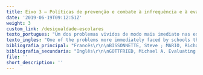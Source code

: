 ```yaml
---
title: Eixo 3 – Políticas de prevenção e combate à infrequência e à evasão escolar
date: '2019-06-19T09:12:51Z'
weight: 3
custom_link: /desigualdade-escolares
texto_portugues: "Um dos problemas vividos de modo mais imediato nas escolas que atendem públicos socialmente desfavorecidos é o do absenteísmo discente, que constitui, frequentemente, a primeira etapa do abandono dos estudos; realidade essa que é verificada tanto nos países desenvolvidos quanto naqueles ainda em desenvolvimento. O levantamento bibliográfico sobre escolarização e pobreza conduziu a trabalhos – nacionais e estrangeiros – que discutem políticas e programas de enfrentamento a esse grave problema, os quais foram reunidos neste Eixo 3.\r\n\nNo caso dos estudos publicados no Brasil, trata-se de cinco artigos que se concentram, todos, na investigação do impacto do Programa Bolsa Família (PBF) no combate à infrequência escolar. O PBF é uma política de distribuição de renda criada no ano de 2003, em âmbito federal, a qual tem, como uma das condicionalidades impostas às famílias assistidas, a obrigatoriedade de garantir a assiduidade escolar dos filhos. Os artigos aqui reunidos apontam que, mesmo apresentando resultados positivos no que tange à frequência escolar, tal política tem efeitos educacionais limitados, na medida em que deixa intocada a questão da qualidade do ensino oferecido nas escolas frequentadas por seu público-alvo. Embora essa última constatação seja relativamente consensual nos referidos trabalhos, apenas um deles aborda mais diretamente fatores associados à qualidade, tais como formação de professores e infraestrutura dos estabelecimentos de ensino – evidenciando, justamente, que as crianças cujas famílias são beneficiadas pelo PBF tendem a frequentar as escolas com piores indicadores no que tange a esses fatores.\r\n\nJá no que concerne à literatura estrangeira, foram identificados quatro textos que recenseiam uma gama muito ampla de políticas e programas de prevenção e combate ao fenômeno do abandono escolar, desenvolvidos na Europa e na América do Norte, os quais aliam tanto auxílios diversos direcionados às famílias e, portanto, exteriores ao universo escolar (na esfera financeira, da saúde, da segurança e outros), quanto dispositivos propriamente escolares e pedagógicos de natureza bastante diversificada, tais como programas de tutoria, atividades educativas suplementares, reforço escolar, atividades paraescolares, parcerias com a família e com a comunidade etc. Um dos textos desse último conjunto focaliza as intervenções pedagógicas em sala de aula, examinando sua maior ou menor eficácia no que concerne à prevenção do abandono escolar por parte dos chamados “alunos de risco”.\r\n\nEssa visão panorâmica dos textos reunidos neste Eixo 3 exige que se façam algumas observações relativas ao número reduzido de trabalhos. Pode haver, nos diferentes países, programas e projetos que não foram alvo de estudos científicos, bem como pode haver estudos que não tenham sido captados por meio dos procedimentos adotados neste levantamento. Além disso, o levantamento identificou programas e projetos que têm a infrequência e o abandono como uma das dimensões que buscam enfrentar, mas que são marcados, sobretudo, pela ênfase em outros aspectos (como as relações família-vizinhança-comunidade ou a mobilização de recursos humanos, por exemplo) e, por isso, estão incluídos em outros eixos deste site. No que concerne aos textos em língua portuguesa, esses mesmos fatores podem ser importantes para explicar não somente o pequeno número de trabalhos, mas também sua concentração na análise dos impactos do Programa Bolsa Família quando se sabe da existência, no país, de outros projetos de combate à infrequência e à evasão escolar, ainda que, provavelmente, em menor número e menos investigados do que nos países desenvolvidos."
texto_ingles: "One of the problems more immediately faced by schools that attend low-income students is absenteeism, which is a first step towards dropout; this reality is seen in developed and under-development. The bibliographic research on schooling and poverty led to works- national and international- that discuss policies and programs to confront this difficult problem. These works were assembled in Axis 3.\r\n\nIn the case of the studies published in Brazil, all five articles focus on the impact of Programa Bolsa Família (PBF) in tackling school absenteeism. The PBF is a policy of income distribution created in 2003 by the federal government which has as one of the obligatory requirements children’s school attendance. The articles assembled here point that, even though it has positive effects on attendance, such policy has limited educational effects, as it does not deal with the issue of education quality offered in the schools which attend such public. Even though this last finding is relatively consensual in the works, only one of them approaches more directly the factors associate to quality, such as teacher training and school infrastructure- showing that children whose families receive the PBF tend to attend schools with the worse indicators regarding these factors.\r\n\nOn the foreign literature, we found 4 texts that approach a wide array of policies and programs to prevent and combat school dropout, developed in Europe and North America, which provide different types of supports to families and, therefore, out-of-school context (financial aid, health, security, etc.), as well as diverse pedagogical and school strategies, such as tutoring programs, extra educational/curricular activities,  partnerships with families and communities, etc. One of the texts of this last set focus on pedagogical interventions in classrooms, examining their efficiency level regarding the prevention of dropout among “at risk” students.\r\n\nThe panoramic view of the texts assembled in this Axis 3 demands some observations on the reduced number of works. There can be, in different countries, programs and projects that were not subjected to academic studies, as there can also be works that were not captured by the procedures adopted in this research. Besides this, our research identified programs and projects that have absenteeism and dropout as one of the dimensions to combat, but which are mainly marked by the emphasis on other aspects (such as the relation family-neighborhood-community or human resources, for example) and thus, were included in another axis. Regarding the texts in Portuguese, these same factors can be important to explain not only the small number of works, but also their concentration in the impact analysis of PBF, as we know there are in the countries other projects to combat absenteeism and dropout even if, probably, in a smaller number and less researched than in developed countries."
bibliografia_principal: "Francês\r\n\nBISSONNETTE, Steve ; MARIO, Richard ; CLERMONT, Gauthier. Interventions pédagogiques efficaces et réussite scolaire des élèves provenant de milieux défavorisés. Revue française de pédagogie, v. 150, n. 1, p. 87-141, 2005.  \r\n\nhttp://ife.ens-lyon.fr/publications/edition-electronique/revue-francaise-de-pedagogie/INRP_RF150_7.pdf\r\n\n\r\n\n\r\n\nFIELD OF RESEARCH/TERRAIN DE RECHERCHE/LOCAL DA PESQUISA: \r\n\n\r\n\n\r\n\nBLAYA, Catherine et al. Accrochage scolaire et alliances éducatives : vers une intégration des approches scolaires et communautaires.  Éducation et francophonie, v. 39, n. 2, p. 227-249, 2011.\r\n\nhttps://www.erudit.org/fr/revues/ef/2011-v39-n2-ef05/1007736ar/\r\n\n\r\n\nAbstract/résumé/resumo: À partir d’une revue des facteurs de risque du décrochage scolaire et en vue d’illustrer le caractère multidimensionnel de la problématique, le présent texte montre l’importance des facteurs scolaires et en particulier la prégnance des effets de l’étiquetage et du climat scolaire sur le phénomène du décrochage. Si l’école peut générer de l’exclusion, elle peut aussi, dans certains cas, cultiver des facteurs de protection, par exemple par des relations de soutien, d’empathie et d’accompagnement individualisé, qui peuvent faciliter l’accrochage scolaire de jeunes à risque. Dans ce contexte, nous illustrons l’approche scolaire du traitement du décrochage en décrivant des structures qui permettent aux élèves en difficulté de sortir, pour des périodes plus ou moins courtes, d’un environnement scolaire avec lequel ils entretiennent des interactions problématiques pour les amener à se reconstruire dans des lieux qui offrent des possibilités de réinvestissement affectif et cognitif. À côté de cette approche scolaire, se développe depuis une quinzaine d’années une autre approche qualifiée de communautaire, car elle mobilise un ensemble très large d’acteurs de toutes les sphères de la société qui peuvent contribuer à l’accrochage scolaire et à l’insertion socioprofessionnelle des jeunes. Cette approche est illustrée à travers l’exemple de la recherche collaborative menée en Communauté française de Belgique et qui vise la mise en place d’un dispositif de concertation intersectorielle de lutte contre le décrochage scolaire. Enfin, dans la dernière partie de ce texte nous avançons quelques propositions pour une approche qualité dans la mise en place, l’analyse et la régulation de nouvelles alliances éducatives incorporant les approches scolaire et communautaire.\r\n\n\r\n\nBaseado numa revisão dos fatores de risco de abandono escolar e a fim de ilustrar o caráter multidimensional do problema, o presente texto mostra a importância dos fatores escolares e, em particular, a força dos efeitos de estigma e do clima escolar no fenômeno do abandono escolar. Se a escola pode gerar exclusão, ela também pode, em certos casos, cultivar fatores de proteção, por exemplo, por meio de relações de apoio, empatia e acompanhamento individualizado que podem facilitar a permanência escolar de jovens em risco. Nesse contexto, ilustramos a abordagem escolar do tratamento do abandono, descrevendo as estruturas que permitem aos alunos em dificuldades de sair, por períodos mais ou menos curtos, de um ambiente escolar no qual eles têm interações problemáticas para levá-los a se reconstruir em locais que oferecerão possibilidade de reinvestimento afetivo e cognitivo. Juntamente a essa abordagem escolar, desenvolve-se, há cerca de 15 anos, uma abordagem com a comunidade, visto que ela mobiliza uma série bem ampla de atores de todas as esferas da sociedade que podem contribuir com a permanência escolar e a inserção socioprofissional dos jovens. Essa abordagem é ilustrada com o exemplo de uma pesquisa colaborativa realizada na comunidade francesa da Bélgica, visando estabelecer um dispositivo conjunto intersetorial de luta contra o abandono escolar. Por fim, na última parte desse texto, fazemos algumas propostas para uma abordagem de qualidade na implementação, análise e regulação de novas alianças educativas incorporando as abordagens escolares e comunitárias.\r\n\n\r\n\nFIELD OF RESEARCH/TERRAIN DE RECHERCHE/LOCAL DA PESQUISA: BÉLGICA\r\n\n\r\n\n\r\n\nBRUNO, F.; SAUJAT, F.; FÉLIX, C. Les programmes de prévention et de lutte contre le décrochage scolaire et leurs conséquences sur le travail enseignant: revue de littérature. Revue française de pédagogie, v. 193, n. 4, p. 89-104, 2015.\r\n\nhttps://www.cairn.info/revue-francaise-de-pedagogie-2015-4-p-89.htm\r\n\n\r\n\nAbstract/résumé/resumo: La lutte contre le décrochage scolaire constitue un défi majeur des systèmes éducatifs des pays développés. Cet article présente un tour d’horizon de la littérature scientifique internationale concernant les programmes de prévention et de lutte contre le décrochage scolaire au sein des politiques éducatives des quinze dernières années, afin d’en extraire des caractéristiques. Puis l’impact de la mise en œuvre de ces politiques publiques sur le travail des enseignants est discuté à la lumière des études récentes. Il apparaît que les nouvelles formes de travail des enseignants découlant de la mise en œuvre des programmes de prévention et de lutte contre le décrochage scolaire suggèrent des pistes de recherches dans une perspective « orientée activité ». Mots-clés: scolarisation, politique en matière d’éducation, abandon scolaire, méthode d’évaluation, absentéisme.\r\n\n\r\n\nA luta contra o abandono escolar constitui o maior desafio dos sistemas educativos dos países desenvolvidos. Esse artigo apresenta uma visão geral da literatura científica internacional sobre os programas de prevenção e luta contra o abandono escolar no sio das políticas educativas dos últimos quinze anos, a fim de perceber suas características. Em seguida, o impacto da implementação das políticas públicas no trabalho dos professores é discutido face aos estudos recentes. Aparentemente, as novas formas de trabalho docente decorrentes da implementação de programas de prevenção e luta contra o abandono escolar sugerem pistas de pesquisa dentro de uma perspectiva de “atividade orientada”. Palavras chave: escolarização, políticas educacionais, abandono escolar, método de avaliação, absenteísmo.\r\n\n\r\n\nFIELD OF RESEARCH /TERRAIN DE RECHERCHE/LOCAL DA PESQUISA:\r\n\n\r\n\n\r\n\nPARSONS, Carl. Enseigner, gérer, survivre dans les zones socialement défavorisées en Angleterre. Recherche & Formation, v. 44, n. 1, p. 11-27, 2003.\r\n\nhttps://www.persee.fr/doc/refor_0988-1824_2003_num_44_1_1866\r\n\n\r\n\nAbstract/résumé/resumo: Depuis 1997, le Royaume-Uni a pris un certain nombre de mesures visant à satisfaire les besoins éducatifs dans les zones défavorisées. Cette approche peut être perçue comme un facteur d’intégration sociale dans le cadre d’un discours politique de la ‘ troisième voie’ qui fixe des objectifs et qui délègue. Les interventions et les projets doivent être envisagés dans un contexte macro-sociétal de pauvreté, d’exclusion scolaire et d’inégalité dans tous les domaines ; ainsi, peut-être les projets éducatifs ne suffisent-ils pas. Les projets de grande envergure limités dans le temps et financés par le gouvernement central sont très en vogue et entraînent des résultats positifs. Les écoles de quartier se développent et fournissent une gamme complète de services aux enfants et aux jeunes, et différentes stratégies sont proposées aux écoles afin qu’elles puissent gérer les comportements difficiles et l’échec scolaire. Le pouvoir du rôle de l’école pour résoudre les problèmes liés à la pauvreté est encore en question et on attend des résultats de recherche pour savoir dans quelle mesure les écoles peuvent compenser les handicaps sociaux et économiques des enfants.\r\n\n\r\n\nDesde 1997, o Reino Unido tomou uma série de medidas visando satisfazer às necessidades educativas em áreas desfavorecidas. Essa abordagem pode ser percebida como um fator de integração social em um quadro de discurso político da “terceira via”, que fixa seus objetivos e os delega. As intervenções e projetos devem ser vistos em um contexto macrossocial de pobreza, exclusão escolar e desigualdade em todas as áreas; dessa forma, talvez os projetos educativos não sejam suficientes. Os projetos de grande envergadura, limitados no tempo e financiados pelo governo central, são muito populares e mostram resultados positivos. As escolas de bairro se desenvolvem e oferecem uma gama completa de serviços às crianças e aos jovens. Diferentes estratégias são propostas às escolas para que possam lidar com comportamentos difíceis e com o fracasso escolar. O poder do papel da escola para resolver problemas ligados à pobreza ainda é questionado e esperamos resultados de pesquisas para saber até que ponto as escolas podem compensar as desvantagens sociais e econômicas das crianças.\r\n\n\r\n\nFIELD OF RESEARCH/TERRAIN DE RECHERCHE/LOCAL DA PESQUISA: INGLATERRA\r\n\n\r\n\n\r\n\nPortuguês\r\n\nABREU, Domingos; AQUINO, Jakson Alves de. Contexto familiar e cumprimento da condicionalidade de frequência escolar no Programa Bolsa Família no Ceará. Educ. Rev., Curitiba, n. spe. 2, p. 55-69, set., 2017.\r\n\nhttp://www.scielo.br/pdf/er/nspe.2/0104-4060-er-02-00055.pdf\r\n\n\r\n\nAbstract/résumé/resumo: O objetivo desta pesquisa é identificar quais características das famílias dos beneficiários do Programa Bolsa Família (PBF) exercem influência significativa sobre a probabilidade de a condicionalidade de frequência escolar ser cumprida ou não. Um banco de dados apropriado para análise quantitativa foi preparado a partir dos dados de 341 entrevistas semiestruturadas realizadas no estado do Ceará em 2016. Nossos resultados indicam que o cumprimento ou não da condicionalidade depende, principalmente, do engajamento das mães dos beneficiários nas atividades escolares dos filhos; o que, por sua vez, depende da escolaridade das mães e de seu interesse pelos estudos dos filhos. Palavras-chave: Programa Bolsa Família, engajamento materno, condicionalidade, frequência escolar.\r\n\n\r\n\nFIELD OF RESEARCH/TERRAIN DE RECHERCHE/LOCAL DA PESQUISA: CEARÁ\r\n\nDE LIMA MONTEIRO, Maria Therezinha. O impacto social do Programa Bolsa Escola no Distrito Federal. Revista Estudos em Avaliação Educacional. Fundação Carlos Chagas, n. 22, p. 37-91, 2000.\r\n\nhttp://publicacoes.fcc.org.br/ojs/index.php/eae/article/view/2216\r\n\n\r\n\nAbstract/résumé/resumo: O artigo retrata a pesquisa que se baseou em 120 famílias com dependentes de 7 a 14 anos, nível econômico baixo, participantes do Programa Bolsa Escola no Distrito Federal, que foram aleatoriamente selecionadas nas regiões mais carentes, e em 90 famílias desligadas do mesmo programa. O estudo demonstrou que a associação de renda mínima e frequência escolar da criança está apresentando problemas que necessitam de melhor análise, na opinião da pesquisadora. Palavras-chave: Programa Bolsa Escola, Distrito Federal, pobreza, desigualdades sociais, relações escola-família, políticas sociais, educação, escolas públicas, renda familiar, rendimento escolar.\r\n\n\r\n\nFIELD OF RESEARCH/TERRAIN DE RECHERCHE/LOCAL DA PESQUISA: DISTRITO FEDERAL\r\n\n\r\n\n\r\n\nPIRES, André. Afinal, para que servem as condicionalidades em educação do Programa Bolsa Família?. Ensaio: Aval. Pol. Públ. Educ., Rio de Janeiro, v. 21, n. 80, p. 513-531,  set., 2013.\r\n\nhttp://www.scielo.br/pdf/ensaio/v21n80/a07v21n80 \r\n\n\r\n\nAbstract/résumé/resumo: Este artigo objetiva a reflexão sobre estratégias de enfrentamento da pobreza a partir da exigência de frequência escolar mínima presente no desenho do programa de transferência de renda condicionada do governo federal Bolsa Família. Num primeiro momento, são apresentadas algumas considerações, fundamentadas em trabalhos científicos, que problematizam a efetividade das condicionalidades em educação presentes no Programa Bolsa Família (PBF). Na sequência, apresento resultados de pesquisa desenvolvida entre 2008 e 2010 que entrevistou 22 pessoas participantes do PBF e cujo objetivo foi compreender a visão dos próprios beneficiários em relação a esta política de transferência de renda. Os resultados dessa investigação levaram-me a considerar que as condicionalidades do PBF podem ser vistas como instauradoras de uma relação de troca e reciprocidade entre os beneficiários dessa política e o Estado. Pensado nesses termos, proponho neste artigo que as discussões sobre as condicionalidades em educação do PBF devem ser pensadas numa perspectiva ampliada, não se restringindo somente aos seus efeitos práticos em termos de frequência escolar ou ganhos de escolaridade, mas também aos seus efeitos simbólicos, notadamente, o fortalecimento dos sentimentos de pertencimento e reconhecimento sociais por parte das entrevistadas gerados pelo cumprimento das condicionalidades em educação. Keywords: educação, políticas públicas, programas de transferência de renda condicionada, Campinas (SP).\r\n\n\r\n\nFIELD OF RESEARCH/TERRAIN DE RECHERCHE/LOCAL DA PESQUISA: CAMPINAS (SP)\r\n\n\r\n\n\r\n\nPIRES, A. Efeitos da Condicionalidade em Educação do Programa Bolsa Família em Campinas (SP). Estudos em Avaliação Educacional, São Paulo, v. 24, n. 55, p. 170-196, abr./ago., 2013b.\r\n\nhttp://www.fcc.org.br/pesquisa/publicacoes/eae/arquivos/1817/1817.pdf\r\n\n\r\n\nAbstract/résumé/resumo: O Programa Bolsa Família objetiva a transferência de renda condicionada do governo federal que vincula o recebimento do benefício à frequência escolar mínima de crianças e jovens (6-17 anos). O artigo analisa os efeitos dessa condicionalidade nos indicadores escolares em população de beneficiários residentes em Campinas (SP), tomando por base informações do Censo 2010 e comparando indicadores educacionais do grupo de beneficiários do programa e de um grupo de controle. Os resultados mostram que a condicionalidade relacionada à educação é positiva no incremento da frequência escolar dos beneficiários e em termos da adequação idade/curso. Verifica-se, ao término do período de frequência escolar exigido pelo programa, queda abrupta nos números relativos à frequência e adequação idade/curso entre os beneficiários. Ao final, são apresentados desafios suscitados pelos dados relativos a um dos objetivos do programa: combater a transmissão intergeracional da pobreza com a frequência escolar. Palavras-chave: políticas públicas, Programa Bolsa Família, frequência escolar.\r\n\n\r\n\nFIELD OF RESEARCH/TERRAIN DE RECHERCHE/LOCAL DA PESQUISA: CAMPINAS (SP)\r\n\n\r\n\n\r\n\nSILVEIRA, Adriana Dragone, SCHNEIDER, Gabriela. Política educacional, pobreza e educação: retrato do atendimento aos estudantes beneficiários do Programa Bolsa Família no Paraná. Educ. Rev., Curitiba ,  n. spe. 2, p. 113-130, set., 2017.\r\n\nhttp://www.scielo.br/scielo.php?pid=S0104-40602017000600113&script=sci_abstract\r\n\n\r\n\nAbstract/résumé/resumo: Este artigo apresenta uma leitura inicial sobre como estão distribuídos os estudantes beneficiários do Programa Bolsa Família no estado do Paraná a partir dos dados do Banco do Sistema Presença de 2014, cotejados com o Censo Escolar do mesmo ano. Para a construção de um mapeamento sobre as condições de oferta escolar, consideraram-se as condições que têm sido asseguradas aos estudantes, tomando-se, em especial, informações quanto às condições de trabalho docente (contrato de trabalho e formação docente) e às condições de infraestrutura da escola (biblioteca, internet, banda larga, laboratório de informática e quadra de esporte). O objetivo é problematizar as condições de equidade na produção da política educacional, partindo-se do pressuposto de que o enfrentamento das desigualdades educacionais no Brasil implica reconhecimento de que a população pobre está na escola pública e de que o trabalho escolar tem implicações objetivas para a construção de uma experiência inclusiva e de qualidade para o percurso escolar dessa população. Palavras-chave: Programa Bolsa Família, direito à educação, condições de qualidade, política educacional.\r\n\n\r\n\nFIELD OF RESEARCH/TERRAIN DE RECHERCHE/LOCAL DA PESQUISA: PARANÁ"
bibliografia_secundaria: "Inglês\r\n\nGOTTFRIED, Michael A. Evaluating the Relationship Between Student Attendance and Achievement in Urban Elementary and Middle Schools: An Instrumental Variables Approach. American Educational Research Journal, v. 47, n. 2, p. 434-465, June, 2010.\r\n\nhttps://journals.sagepub.com/doi/abs/10.3102/0002831209350494?journalCode=aera\r\n\n\r\n\nResearchers, policymakers, practitioners, and parents have assumed a positive relationship between school attendance and academic success. And yet, among the vast body of empirical research examining how input factors relate to academic outcomes, few investigations have honed in on the precision of the relationship between individual attendance and student achievement. The purpose of this article is to provide insight into this relationship. Specifically, this study has evaluated the hypothesis that the number of days a student was present in school positively affected learning outcomes. To assess this, a unique empirical approach was taken in order to evaluate a comprehensive dataset of elementary and middle school students in the Philadelphia School District. Employing a fixed effects framework and instrumental variables strategy, this study provides evidence from a quasi-experimental design geared at estimating the causal impact of attendance on multiple measures of achievement, including GPA and standardized reading and math test performance. The results consistently indicate positive and statistically significant relationships between student attendance and academic achievement for both elementary and middle school students. Keywords: achievement, attendance, urban education.\r\n\n\r\n\nGUMUS, Sedat; CHUDGAR, Amita. Factors Affecting School Participation in Turkey: An Analysis of Regional Differences. Compare: A Journal of Comparative and International Education, v. 46, n. 6, p. 929-951, 2016.\r\n\nhttps://www.tandfonline.com/doi/full/10.1080/03057925.2015.1095073\r\n\n\r\n\nThere are thousands of children who remain out of school at both primary and secondary levels in Turkey. The current disparities in access to education in Turkey are mostly driven by systematic regional differences and high gender inequalities. Although several existing studies have paid close attention to gender-based inequities in school access, none of the existing studies have attempted to systematically understand regional differences in schooling. This study therefore intends to address this gap in the literature. Results of the study indicated several key factors, such as gender, household poverty and gender role attitudes, that contributes to the regional inequalities in access to education in Turkey. Based on these findings, suggestions for policy makers and future research were made.\r\n\n\r\n\nKERBOW, David; AZCOITIA, Carlos; BUELL, Barbara. Student Mobility and Local School Improvement in Chicago. The Journal of Negro Education, v. 72, n. 1, p. 158-164, Winter, 2003.\r\n\nhttps://www.jstor.org/stable/3211299?seq=1/analyze\r\n\n\r\n\nIn the typical Chicago elementary school, only 50% of its students remain enrolled in the school over a three-year period. Residential changes account for the majority of these moves, but over two fifths are school-related. Many students move within a small network of schools connected by geography, racial/ethnic composition, and poverty. Chicago's Staying Put project aims to increase awareness of the impact of mobility through parent brochures explaining rights and responsibilities, as well as support materials for teachers and administrators. A Comprehensive Community Schools initiative, with broader aims, opens school buildings beyond the school day and extends resources to families ranging from medical care to other social services.\r\n\n\r\n\n\r\n\nFrancês\r\n\nGIGNOUX, Jérémie. Évaluations ex ante et ex post d'un programme d'allocations scolaires conditionnées au Mexique. Economie & prévision, v. 174, n. 3, p. 59-85, 2006.\r\n\nhttps://www.cairn.info/revue-economie-et-prevision-2006-3-page-59.htm?contenu=resume\r\n\n\r\n\nCet article examine la qualité des évaluations ex-ante des effets des programmes d'allocations scolaires sur les activités des enfants dans les pays en développement. Nous utilisons les données d'une expérience sociale d'évaluation du programme mexicain Progresa. Nous comparons les prévisions données par un modèle ex-ante de forme réduite des effets de transferts de revenus sur la scolarisation et le travail des enfants aux impacts estimés ex-post par l'expérience sociale. L'estimation ex-ante des effets du revenu parental repose sur son instrumentation par les biens durables et les caractéristiques des logements des bénéficiaires. Nos résultats montrent que les prévisions ex-ante des impacts du programme sont proches des impacts estimés ex-post. Nous discutons les biais de ces deux méthodes d'évaluation.\r\n\n\r\n\n\r\n\nPortuguês\r\n\nVALDEMAR GARCIA, Adir; CRISTINA YANNOULAS, Silvia. Educação, pobreza e desigualdade social. Em Aberto, v. 30, n. 99, 2017.\r\n\nhttp://emaberto.inep.gov.br/index.php/emaberto/article/view/3262\r\n\n\r\n\nApresenta reflexões sobre a universalidade e a obrigatoriedade escolar na educação básica considerando as tensões, os conflitos e as contradições educacionais na ordem do capital. Reflete também sobre as possíveis alterações quanto à permanência das crianças na escola e à sua condição de pobreza decorrentes da condicionalidade estabelecida pelo Programa Bolsa Família (PBF), visto que a obrigatoriedade escolar já era uma questão constitucional anteriormente estabelecida. Conclui que a educação na ordem do capital não pode ser responsabilizada pela erradicação da pobreza, dado que essa é um problema estrutural; no entanto, é fundamental continuar lutando pela garantia de acesso, condições de permanência e qualidade. Conclui também que a condicionalidade imposta pelo PBF modificou, em certa medida, a condição educacional de alunos (as) pobres, mas se constitui em um instrumento que fere a própria condição de sujeito de direito daqueles que se submetem a essa imposição. Palavras-chave: condicionalidade, obrigatoriedade escolar, pobreza, política educacional, universalidade da educação básica."
file: ''
short_description: ''
---
```


